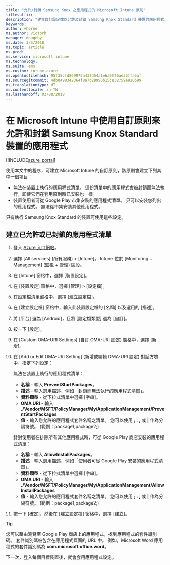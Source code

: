 ```yaml
---
title: "允許/封鎖 Samsung Knox 之應用程式的 Microsoft Intune 原則"
titlesuffix: 
description: "建立自訂設定檔以允許及封鎖 Samsung Knox Standard 裝置的應用程式。"
keywords: 
author: vhorne
ms.author: victorh
manager: dougeby
ms.date: 3/5/2018
ms.topic: article
ms.prod: 
ms.service: microsoft-intune
ms.technology: 
ms.suite: ems
ms.custom: intune-azure
ms.openlocfilehash: 95f35cfd869975a43fd54a1e6a9ff6ae35ffa6af
ms.sourcegitcommit: 4db0498342364f8a7c28995b15ce32759e920b99
ms.translationtype: HT
ms.contentlocale: zh-TW
ms.lasthandoff: 03/08/2018
---
```

# <a name="use-custom-policies-in-microsoft-intune-to-allow-and-block-apps-for-samsung-knox-standard-devices"></a>在 Microsoft Intune 中使用自訂原則來允許和封鎖 Samsung Knox Standard 裝置的應用程式 

[!INCLUDE[azure_portal](./includes/azure_portal.md)]

使用本文中的程序，可建立 Microsoft Intune 的自訂原則，該原則會建立下列其中一個項目︰

- 無法在裝置上執行的應用程式清單。 這份清單中的應用程式會被封鎖而無法執行，即使它們在套用原則時已安裝也一樣。
- 裝置使用者可從 Google Play 市集安裝的應用程式清單。 只可以安裝您列出的應用程式。 無法從市集安裝其他應用程式。

只有執行 Samsung Knox Standard 的裝置可使用這些設定。

## <a name="create-an-allowed-or-blocked-app-list"></a>建立已允許或已封鎖的應用程式清單

1. 登入 [Azure 入口網站](https://portal.azure.com)。
2. 選擇 [All services] (所有服務) > [Intune]。 Intune 位於 [Monitoring + Management] (監視 + 管理) 區段。
3. 在 [Intune] 窗格中，選擇 [裝置設定]。
2. 在 [裝置設定] 窗格中，選擇 [管理] >  [設定檔]。
2. 在設定檔清單窗格中，選擇 [建立設定檔]。
3. 在 [建立設定檔] 窗格中，輸入此裝置設定檔的 [名稱] 以及選用的 [描述]。
2. 將 [平台] 選為 [Android]，且將 [設定檔類型] 選為 [自訂]。
3. 按一下 [設定]。
3. 在 [Custom OMA-URI Settings] (自訂 OMA-URI 設定) 窗格中，選擇 [新增]。
4. 在 [Add or Edit OMA-URI Setting] (新增或編輯 OMA-URI 設定) 對話方塊中，指定下列設定：

   無法在裝置上執行的應用程式清單：

   - **名稱** - 輸入 **PreventStartPackages**。
   - **描述** - 輸入選用描述，例如「封鎖而無法執行的應用程式清單」。
   -    **資料類型** - 從下拉式清單中選擇 [字串]。
   -    **OMA URI** - 輸入 **./Vendor/MSFT/PolicyManager/My/ApplicationManagement/PreventStartPackages**
   -    **值** - 輸入您允許的應用程式套件名稱之清單。 您可以使用 **; : ,** 或 **|** 作為分隔符號。 (範例︰package1;package2;)

   針對使用者在排除所有其他應用程式時，可從 Google Play 商店安裝的應用程式清單：
   - **名稱** - 輸入 **AllowInstallPackages**。
   - **描述** - 輸入選用描述，例如「使用者可從 Google Play 安裝的應用程式清單」。
   - **資料類型** - 從下拉式清單中選擇 [字串]。
   - **OMA URI** - 輸入 **./Vendor/MSFT/PolicyManager/My/ApplicationManagement/AllowInstallPackages**
   - **值** - 輸入您允許的應用程式套件名稱之清單。 您可以使用 **; : ,** 或 **|** 作為分隔符號。 (範例︰package1;package2;)

4. 按一下 [確定]，然後在 [建立設定檔] 窗格中，選擇 [建立]。

>[!TIP]
> 您可以藉由瀏覽至 Google Play 商店上的應用程式，找到應用程式的套件識別碼。 套件識別碼被包含在應用程式頁面的 URL 中。 例如，Microsoft Word 應用程式的套件識別碼為 **com.microsoft.office.word**。

下一次，登入每個目標裝置後，就會套用應用程式設定。


<!---## Assign the custom profile--->
